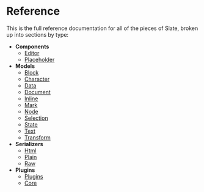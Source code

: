 
# Reference

This is the full reference documentation for all of the pieces of Slate, broken up into sections by type:

- **Components**
  - [Editor](./components/editor.md)
  - [Placeholder](./components/placeholder.md)
- **Models**
  - [Block](./models/block.md)
  - [Character](./models/character.md)
  - [Data](./data.md)
  - [Document](./models/document.md)
  - [Inline](./models/inline.md)
  - [Mark](./mark.md)
  - [Node](./models/node.md)
  - [Selection](./models/selection.md)
  - [State](./models/state.md)
  - [Text](./text.md)
  - [Transform](./models/transform.md)
- **Serializers**
  - [Html](./html.md)
  - [Plain](./plain.md)
  - [Raw](./raw.md) 
- **Plugins**
  - [Plugins](./plugins/plugins.md)
  - [Core](./plugins/core.md)
